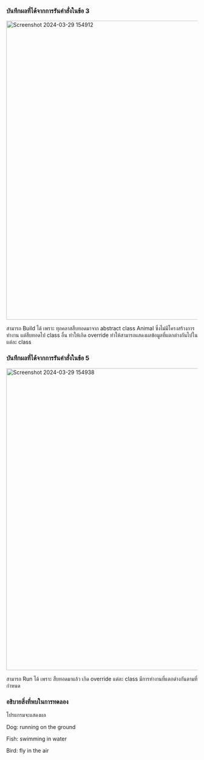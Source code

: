 ### บันทึกผลที่ได้จากการรันคำสั่งในข้อ 3
<img width="788" alt="Screenshot 2024-03-29 154912" src="https://github.com/SuphawadiP/03376836-OOP-2566-Lab-12/assets/144196049/52f439f0-33cd-4f43-9735-408075c3e6f0">

สามารถ Build ได้ เพราะ ทุกคลาสสืบทอดมาจาก abstract class Animal ซึ่งไม่มีโครงสร้างการทำงาน แต่สืบทอดไป class อื่น ทำให้เกิด override ทำให้สามารถแสดงผลข้อมูลที่แตกต่างกันไปในแต่ละ class
### บันทึกผลที่ได้จากการรันคำสั่งในข้อ 5
<img width="796" alt="Screenshot 2024-03-29 154938" src="https://github.com/SuphawadiP/03376836-OOP-2566-Lab-12/assets/144196049/68df7ac9-f607-4f3e-8f5d-10fdb075ed83">

สามารถ Run ได้ เพราะ สืบทอดมาแล้ว เกิด override แต่ละ class มีการทำงานที่แตกต่างกันตามที่กำหนด
### อธิบายสิ่งที่พบในการทดลอง
โปรแกรมจะแสดงผล

Dog: running on the ground

Fish: swimming in water

Bird: fly in the air
